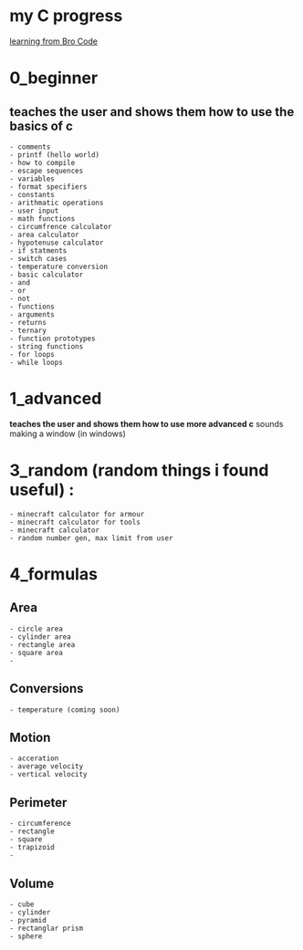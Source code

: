 # my C progress
[learning from Bro Code](https://youtu.be/nrbBmoINqtk?si=wRTO0UT4xhdxfAzX)

# 0_beginner
## teaches the user and shows them how to use the basics of c
    - comments
    - printf (hello world)
    - how to compile
    - escape sequences
    - variables
    - format specifiers
    - constants
    - arithmatic operations
    - user input
    - math functions
    - circumfrence calculator
    - area calculator
    - hypotenuse calculator
    - if statments
    - switch cases
    - temperature conversion
    - basic calculator
    - and
    - or
    - not
    - functions
    - arguments
    - returns
    - ternary
    - function prototypes
    - string functions
    - for loops
    - while loops

# 1_advanced 
**teaches the user and shows them how to use more advanced c**
sounds
making a window (in windows)

# 3_random (random things i found useful) : 
    - minecraft calculator for armour
    - minecraft calculator for tools
    - minecraft calculator
    - random number gen, max limit from user

# 4_formulas
## Area
    - circle area
    - cylinder area
    - rectangle area
    - square area
    - 

## Conversions
    - temperature (coming soon)

## Motion
    - acceration
    - average velocity
    - vertical velocity

## Perimeter
    - circumference
    - rectangle
    - square
    - trapizoid
    -

## Volume
    - cube
    - cylinder
    - pyramid
    - rectanglar prism
    - sphere
